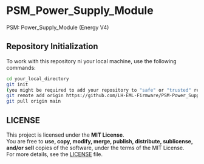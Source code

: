 # PSM_Power_Supply_Module
PSM: Power_Supply_Module (Energy V4)

## Repository Initialization

To work with this repository ni your local machine, use the following commands:

```bash
cd your_local_directory
git init
(you might be required to add your repository to "safe" or "trusted" repos)
git remote add origin https://github.com/LH-EML-Firmware/PSM-Power_Supply_Module.git
git pull origin main
```

## LICENSE  
This project is licensed under the **MIT License**.  
You are free to **use, copy, modify, merge, publish, distribute, sublicense, and/or sell** copies of the software, under the terms of the MIT License.  
For more details, see the [LICENSE](./LICENSE) file.